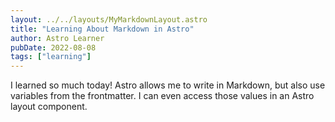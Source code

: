 ```yaml
---
layout: ../../layouts/MyMarkdownLayout.astro
title: "Learning About Markdown in Astro"
author: Astro Learner
pubDate: 2022-08-08
tags: ["learning"]
---
```


I learned so much today! Astro allows me to write in Markdown, but also use variables from the frontmatter. I can even access those values in an Astro layout component.
